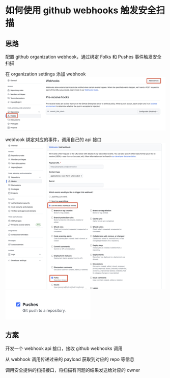 # 如何使用 github webhooks 触发安全扫描

## 思路

配置 github organization webhook，通过绑定 Folks 和 Pushes 事件触发安全扫描

在 organization settings 添加 webhook
![add-webhook](./images/add-webhook.png)

webhook 绑定对应的事件，调用自己的 api 接口
![folks-event-binding](./images/folks-event-binding.png)
![pushes-event-binding](./images/pushes-event-binding.png)

## 方案

开发一个 webhook api 接口，接收 github webhooks 调用

从 webhook 调用传递过来的 payload 获取到对应的 repo 等信息

调用安全提供的扫描接口，将扫描有问题的结果发送给对应的 owner
